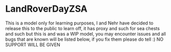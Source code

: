 # LandRoverDayZSA
 This is a model only for learning purposes, I and Nehr have decided to release this to the public to learn off, it has proxy and such for sea chests and such but this is and was a WIP model, you may encounter issues and all bugs that are known will be listed below, if you fix them please do tell :) NO SUPPORT WILL BE GIVEN
